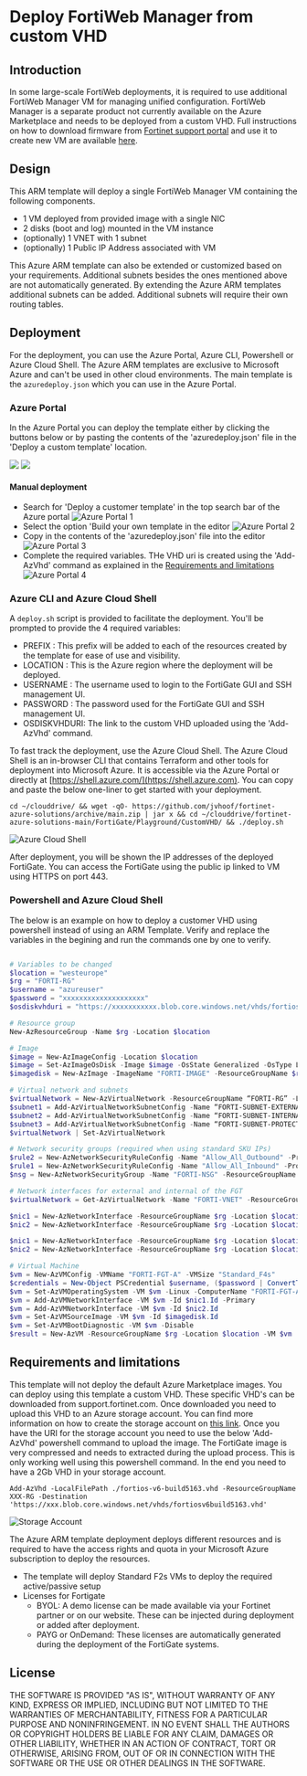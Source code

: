 # Deploy FortiWeb Manager from custom VHD

## Introduction

In some large-scale FortiWeb deployments, it is required to use additional FortiWeb Manager VM for managing unified configuration. FortiWeb Manager is a separate product not currently available on the Azure Marketplace and needs to be deployed from a custom VHD. Full instructions on how to download firmware from [Fortinet support portal](https://support.fortinet.com) and use it to create new VM are available [here](https://docs.fortinet.com/document/fortiweb-manager/6.2.3/deploying-fortiweb-manager-vm-on-azure/275937).

## Design

This ARM template will deploy a single FortiWeb Manager VM containing the following components.

- 1 VM deployed from provided image with a single NIC
- 2 disks (boot and log) mounted in the VM instance
- (optionally) 1 VNET with 1 subnet
- (optionally) 1 Public IP Address associated with VM  

This Azure ARM template can also be extended or customized based on your requirements. Additional subnets besides the ones mentioned above are not automatically generated. By extending the Azure ARM templates additional subnets can be added. Additional subnets will require their own routing tables.

## Deployment

For the deployment, you can use the Azure Portal, Azure CLI, Powershell or Azure Cloud Shell. The Azure ARM templates are exclusive to Microsoft Azure and can't be used in other cloud environments. The main template is the `azuredeploy.json` which you can use in the Azure Portal.

### Azure Portal

In the Azure Portal you can deploy the template either by clicking the buttons below or by pasting the contents of the 'azuredeploy.json' file in the 'Deploy a custom template' location.

<a href="https://portal.azure.com/#create/Microsoft.Template/uri/https%3A%2F%2Fraw.githubusercontent.com%2Fbartekmo%2Ffortinet-azure-solutions%2Ffwb-manager%2FFortiWeb%2FManager%2Fazuredeploy.json" target="_blank"><img src="http://azuredeploy.net/deploybutton.png"/></a>
<a href="http://armviz.io/#/?load=https%3A%2F%2Fraw.githubusercontent.com%2Fbartekmo%2Ffortinet-azure-solutions%2Ffwb-manager%2FFortiWeb%2FManager%2Fazuredeploy.json" target="_blank">
    <img src="http://armviz.io/visualizebutton.png"/>
</a>

#### Manual deployment

- Search for 'Deploy a customer template' in the top search bar of the Azure portal
![Azure Portal 1](images/azure-portal-1.png)
- Select the option 'Build your own template in the editor
![Azure Portal 2](images/azure-portal-1.png)
- Copy in the contents of the 'azuredeploy.json' file into the editor
![Azure Portal 3](images/azure-portal-1.png)
- Complete the required variables. THe VHD uri is created using the 'Add-AzVhd' command as explained in the [Requirements and limitations](#requirements-and-limiations)
![Azure Portal 4](images/azure-portal-1.png)

### Azure CLI and Azure Cloud Shell

A `deploy.sh` script is provided to facilitate the deployment. You'll be prompted to provide the 4 required variables:

- PREFIX : This prefix will be added to each of the resources created by the template for ease of use and visibility.
- LOCATION : This is the Azure region where the deployment will be deployed.
- USERNAME : The username used to login to the FortiGate GUI and SSH management UI.
- PASSWORD : The password used for the FortiGate GUI and SSH management UI.
- OSDISKVHDURI: The link to the custom VHD uploaded using the 'Add-AzVhd' command.

To fast track the deployment, use the Azure Cloud Shell. The Azure Cloud Shell is an in-browser CLI that contains Terraform and other tools for deployment into Microsoft Azure. It is accessible via the Azure Portal or directly at [https://shell.azure.com/](https://shell.azure.com). You can copy and paste the below one-liner to get started with your deployment.

`cd ~/clouddrive/ && wget -qO- https://github.com/jvhoof/fortinet-azure-solutions/archive/main.zip | jar x && cd ~/clouddrive/fortinet-azure-solutions-main/FortiGate/Playground/CustomVHD/ && ./deploy.sh`

![Azure Cloud Shell](images/azure-cloud-shell.png)

After deployment, you will be shown the IP addresses of the deployed FortiGate. You can access the FortiGate using the public ip linked to VM using HTTPS on port 443.

### Powershell and Azure Cloud Shell

The below is an example on how to deploy a customer VHD using powershell instead of using an ARM Template. Verify and replace the variables in the begining and run the commands one by one to verify.

```powershell

# Variables to be changed
$location = "westeurope"
$rg = "FORTI-RG"
$username = "azureuser"
$password = "xxxxxxxxxxxxxxxxxxxx"
$osdiskvhduri = "https://xxxxxxxxxxx.blob.core.windows.net/vhds/fortios-v6-buildxxxxx.vhd"

# Resource group
New-AzResourceGroup -Name $rg -Location $location

# Image
$image = New-AzImageConfig -Location $location
$image = Set-AzImageOsDisk -Image $image -OsState Generalized -OsType Linux -BlobUri $osdiskvhduri
$imagedisk = New-AzImage -ImageName "FORTI-IMAGE" -ResourceGroupName $rg -Image $image

# Virtual network and subnets
$virtualNetwork = New-AzVirtualNetwork -ResourceGroupName “FORTI-RG” -Location “westeurope” -Name “FORTI-VNET” -AddressPrefix “172.16.136.0/22”
$subnet1 = Add-AzVirtualNetworkSubnetConfig -Name “FORTI-SUBNET-EXTERNAL” -AddressPrefix 172.16.136.0/26 -VirtualNetwork $virtualNetwork
$subnet2 = Add-AzVirtualNetworkSubnetConfig -Name “FORTI-SUBNET-INTERNAL” -AddressPrefix 172.16.136.64/26 -VirtualNetwork $virtualNetwork
$subnet3 = Add-AzVirtualNetworkSubnetConfig -Name “FORTI-SUBNET-PROTECTED” -AddressPrefix 172.16.137.0/24 -VirtualNetwork $virtualNetwork
$virtualNetwork | Set-AzVirtualNetwork

# Network security groups (required when using standard SKU IPs)
$rule2 = New-AzNetworkSecurityRuleConfig -Name "Allow_All_Outbound" -Protocol * -SourcePortRange * -DestinationPortRange * -SourceAddressPrefix * -DestinationAddressPrefix * -Access Allow -Priority 100 -Direction Outbound
$rule1 = New-AzNetworkSecurityRuleConfig -Name "Allow_All_Inbound" -Protocol * -SourcePortRange * -DestinationPortRange * -SourceAddressPrefix * -DestinationAddressPrefix * -Access Allow -Priority 100 -Direction Inbound
$nsg = New-AzNetworkSecurityGroup -Name "FORTI-NSG" -ResourceGroupName $rg -Location $location -SecurityRules $rule1,$rule2

# Network interfaces for external and internal of the FGT
$virtualNetwork = Get-AzVirtualNetwork -Name "FORTI-VNET" -ResourceGroupName $rg

$nic1 = New-AzNetworkInterface -ResourceGroupName $rg -Location $location -Name "FORTI-FGT-A-NIC1" -PublicIpAddressId $pip.Id -SubnetId $virtualNetwork.Subnets[0].Id -EnableIPForwarding -NetworkSecurityGroupId $nsg.Id -EnableAcceleratedNetworking
$nic2 = New-AzNetworkInterface -ResourceGroupName $rg -Location $location -Name "FORTI-FGT-A-NIC2" -SubnetId $virtualNetwork.Subnets[1].Id -EnableIPForwarding -NetworkSecurityGroupId $nsg.Id -EnableAcceleratedNetworking

$nic1 = New-AzNetworkInterface -ResourceGroupName $rg -Location $location -Name "FORTI-FGT-A-NIC1" -PublicIpAddressId $pip.Id -SubnetId $virtualNetwork.Subnets[0].Id -EnableIPForwarding -NetworkSecurityGroupId $nsg.Id -EnableAcceleratedNetworking
$nic2 = New-AzNetworkInterface -ResourceGroupName $rg -Location $location -Name "FORTI-FGT-A-NIC2" -SubnetId $virtualNetwork.Subnets[1].Id -EnableIPForwarding -NetworkSecurityGroupId $nsg.Id -EnableAcceleratedNetworking

# Virtual Machine
$vm = New-AzVMConfig -VMName "FORTI-FGT-A" -VMSize "Standard_F4s"
$credentials = New-Object PSCredential $username, ($password | ConvertTo-SecureString -AsPlainText -Force)
$vm = Set-AzVMOperatingSystem -VM $vm -Linux -ComputerName "FORTI-FGT-A" -Credential $credentials
$vm = Add-AzVMNetworkInterface -VM $vm -Id $nic1.Id -Primary
$vm = Add-AzVMNetworkInterface -VM $vm -Id $nic2.Id
$vm = Set-AzVMSourceImage -VM $vm -Id $imagedisk.Id
$vm = Set-AzVMBootDiagnostic -VM $vm -Disable
$result = New-AzVM -ResourceGroupName $rg -Location $location -VM $vm

```

## Requirements and limitations

This template will not deploy the default Azure Marketplace images. You can deploy using this template a custom VHD. These specific VHD's can be downloaded from support.fortinet.com. Once downloaded you need to upload this VHD to an Azure storage account. You can find more information on how to create the storage account on [this link](https://docs.microsoft.com/en-us/azure/storage/common/storage-quickstart-create-account?tabs=azure-portal). Once you have the URI for the storage account you need to use the below 'Add-AzVhd' powershell command to upload the image. The FortiGate image is very compressed and needs to extracted during the upload process. This is only working well using this powershell command. In the end you need to have a 2Gb VHD in your storage account.

`Add-AzVhd -LocalFilePath ./fortios-v6-build5163.vhd -ResourceGroupName XXX-RG -Destination 'https://xxx.blob.core.windows.net/vhds/fortiosv6build5163.vhd'`

![Storage Account](images/storageaccount.png)

The Azure ARM template deployment deploys different resources and is required to have the access rights and quota in your Microsoft Azure subscription to deploy the resources.

- The template will deploy Standard F2s VMs to deploy the required active/passive setup
- Licenses for Fortigate
  - BYOL: A demo license can be made available via your Fortinet partner or on our website. These can be injected during deployment or added after deployment.
  - PAYG or OnDemand: These licenses are automatically generated during the deployment of the FortiGate systems.

## License
THE SOFTWARE IS PROVIDED "AS IS", WITHOUT WARRANTY OF ANY KIND, EXPRESS OR
IMPLIED, INCLUDING BUT NOT LIMITED TO THE WARRANTIES OF MERCHANTABILITY,
FITNESS FOR A PARTICULAR PURPOSE AND NONINFRINGEMENT. IN NO EVENT SHALL THE
AUTHORS OR COPYRIGHT HOLDERS BE LIABLE FOR ANY CLAIM, DAMAGES OR OTHER
LIABILITY, WHETHER IN AN ACTION OF CONTRACT, TORT OR OTHERWISE, ARISING FROM,
OUT OF OR IN CONNECTION WITH THE SOFTWARE OR THE USE OR OTHER DEALINGS IN THE
SOFTWARE.

